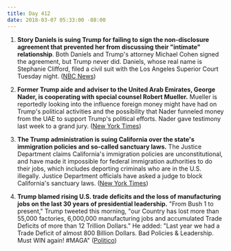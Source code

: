 ```yaml
---
title: Day 412
date: 2018-03-07 05:33:00 -08:00
---
```


1. **Story Daniels is suing Trump for failing to sign the non-disclosure agreement that prevented her from discussing their "intimate" relationship**. Both Daniels and Trump's attorney Michael Cohen signed the agreement, but Trump never did. Daniels, whose real name is Stephanie Clifford, filed a civil suit with the Los Angeles Superior Court Tuesday night. ([NBC News](https://www.nbcnews.com/politics/donald-trump/stormy-daniels-sues-trump-says-hush-agreement-invalid-because-he-n854246))

2. **Former Trump aide and adviser to the United Arab Emirates, George Nader, is cooperating with special counsel Robert Mueller.** Mueller is reportedly looking into the influence foreign money might have had on Trump's political activities and the possibility that Nader funneled money from the UAE to support Trump's political efforts. Nader gave testimony last week to a grand jury. ([New York Times](https://www.nytimes.com/2018/03/06/us/politics/george-nader-special-counsel-mueller-cooperating-seychelles.html))

3. **The Trump administration is suing California over the state's immigration policies and so-called sanctuary laws.** The Justice Department claims California's immigration policies are unconstitutional, and have made it impossible for federal immigration authorities to do their jobs, which includes deporting criminals who are in the U.S. illegally. Justice Department officials have asked a judge to block California's sanctuary laws. ([New York Times](https://www.nytimes.com/2018/03/06/us/politics/justice-department-california-sanctuary-cities.html))

4. **Trump blamed rising U.S. trade deficits and the loss of manufacturing jobs on the last 30 years of presidential leadership.** "From Bush 1 to present," Trump tweeted this morning, "our Country has lost more than 55,000 factories, 6,000,000 manufacturing jobs and accumulated Trade Deficits of more than 12 Trillion Dollars." He added: "Last year we had a Trade Deficit of almost 800 Billion Dollars. Bad Policies & Leadership. Must WIN again! #MAGA" ([Politico](https://www.politico.com/story/2018/03/07/trump-us-economy-past-presidents-444076))